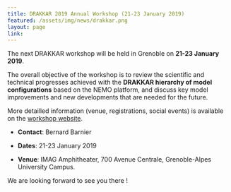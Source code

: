 ```yaml
---
title: DRAKKAR 2019 Annual Workshop (21-23 January 2019)
featured: /assets/img/news/drakkar.png
layout: page
link: 
---
```


The next DRAKKAR workshop will be held in Grenoble on **21-23 January 2019**.

The overall objective of the workshop is to review the scientific and technical progresses achieved with the **DRAKKAR hierarchy of model configurations**
based on the NEMO platform, and discuss key model improvements and new developments that are needed for the future. 

More detailled information (venue, registrations, social events) is available on the [workshop website](http://pp.ige-grenoble.fr/pageperso/barnierb/WEBDRAKKAR2019/).


 - **Contact**: Bernard Barnier

 - **Dates**: 21-23 January 2019

 - **Venue**: IMAG Amphitheater, 700 Avenue Centrale, Grenoble-Alpes University Campus.

We are looking forward to see you there !  
